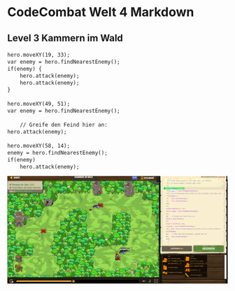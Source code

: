 # CodeCombat Welt 4 Markdown
## Level 3 Kammern im Wald
```
hero.moveXY(19, 33);
var enemy = hero.findNearestEnemy();
if(enemy) {
    hero.attack(enemy);
    hero.attack(enemy);
}

hero.moveXY(49, 51);
var enemy = hero.findNearestEnemy();
    
    // Greife den Feind hier an:
hero.attack(enemy);

hero.moveXY(58, 14);
enemy = hero.findNearestEnemy();
if(enemy)
    hero.attack(enemy);
```
![alt text](image-94.png)